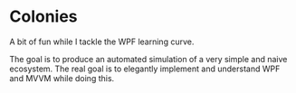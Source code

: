 Colonies
========

A bit of fun while I tackle the WPF learning curve.

The goal is to produce an automated simulation of a very simple and naive ecosystem.
The real goal is to elegantly implement and understand WPF and MVVM while doing this.
